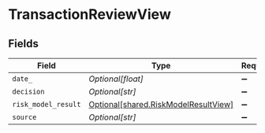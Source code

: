 # TransactionReviewView


## Fields

| Field                                                                                  | Type                                                                                   | Required                                                                               | Description                                                                            |
| -------------------------------------------------------------------------------------- | -------------------------------------------------------------------------------------- | -------------------------------------------------------------------------------------- | -------------------------------------------------------------------------------------- |
| `date_`                                                                                | *Optional[float]*                                                                      | :heavy_minus_sign:                                                                     | N/A                                                                                    |
| `decision`                                                                             | *Optional[str]*                                                                        | :heavy_minus_sign:                                                                     | N/A                                                                                    |
| `risk_model_result`                                                                    | [Optional[shared.RiskModelResultView]](undefined/models/shared/riskmodelresultview.md) | :heavy_minus_sign:                                                                     | N/A                                                                                    |
| `source`                                                                               | *Optional[str]*                                                                        | :heavy_minus_sign:                                                                     | N/A                                                                                    |